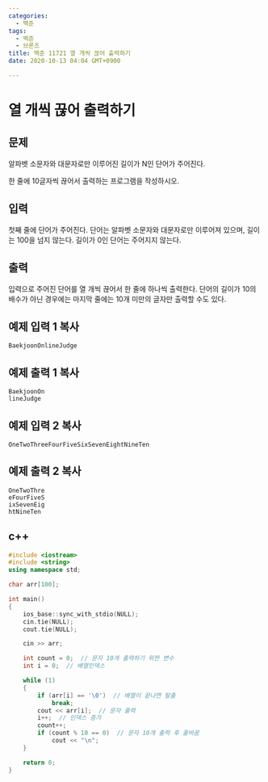 ```yaml
---
categories:
  - 백준
tags:
  - 백준
  - 브론즈
title: 백준 11721 열 개씩 끊어 출력하기
date: 2020-10-13 04:04 GMT+0900

---
```




# 열 개씩 끊어 출력하기

## 문제

알파벳 소문자와 대문자로만 이루어진 길이가 N인 단어가 주어진다.

한 줄에 10글자씩 끊어서 출력하는 프로그램을 작성하시오.

## 입력

첫째 줄에 단어가 주어진다. 단어는 알파벳 소문자와 대문자로만 이루어져 있으며, 길이는 100을 넘지 않는다. 길이가 0인 단어는 주어지지 않는다.

## 출력

입력으로 주어진 단어를 열 개씩 끊어서 한 줄에 하나씩 출력한다. 단어의 길이가 10의 배수가 아닌 경우에는 마지막 줄에는 10개 미만의 글자만 출력할 수도 있다.

## 예제 입력 1 복사

```
BaekjoonOnlineJudge
```

## 예제 출력 1 복사

```
BaekjoonOn
lineJudge
```

## 예제 입력 2 복사

```
OneTwoThreeFourFiveSixSevenEightNineTen
```

## 예제 출력 2 복사

```
OneTwoThre
eFourFiveS
ixSevenEig
htNineTen
```



## c++





```c++
#include <iostream>
#include <string>
using namespace std;

char arr[100];

int main()
{
    ios_base::sync_with_stdio(NULL);
    cin.tie(NULL);
    cout.tie(NULL);

    cin >> arr;

    int count = 0;  // 문자 10개 출력하기 위한 변수
    int i = 0;  // 배열인덱스

    while (1)
    {
        if (arr[i] == '\0')  // 배열이 끝나면 탈출
            break;
        cout << arr[i];  // 문자 출력
        i++;  // 인덱스 증가
        count++;
        if (count % 10 == 0)  // 문자 10개 출력 후 줄바꿈
            cout << "\n";
    }

    return 0;
}
```



